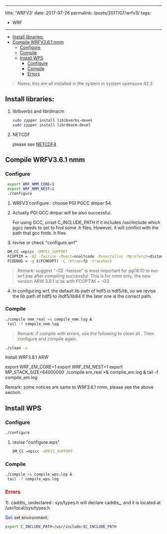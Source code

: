 
---
title: 'WRFV3'
date: 2017-07-26
permalink: /posts/2017/07/wrfv3/
tags:
  - WRF
---


<!-- @import "[TOC]" {cmd="toc" depthFrom=1 depthTo=6 orderedList=false} -->

<!-- code_chunk_output -->

- [Install libraries:](#install-libraries)
- [Compile WRFV3.6.1 nmm](#compile-wrfv361-nmm)
  - [Configure](#configure)
  - [Compile](#compile)
  - [Install WPS](#install-wps)
    - [Configure](#configure-1)
    - [Compile](#compile-1)
    - [Errors](#errors)

<!-- /code_chunk_output -->

> Notes: this are all installed in the system in system opensuse 42.2

## Install libraries:

1. libibverbs and librdmacm

    ```bash
    sudo zypper install libibverbs-devel
    sudo zypper install librdmacm-devel
    ```







2.  NETCDF

    please see [NETCDF4](https://chchoiw.blogspot.com/search/label/netcdf)


## Compile WRFV3.6.1 nmm








### Configure

```bash
 export WRF_NMM_CORE=1
 export WRF_NMM_NEST=1
 ./configure
```







1.  WRFV3 configure : choose PGI PGCC dmpar 54.

2.  Actually PGI GCC dmpar will be also successful. 
   
    For using GCC, unset C_INCLUDE_PATH if it includes /usr/include which pgcc needs to set to find some .h files. However, it will conflict with the path that gcc finds .h files



3.  revise or check "configure.wrf"

```bash
 DM_CC =mpicc -DMPI2_SUPPORT
 FCOPTIM = -O2 -fastsse -Mvect=noaltcode -Msmartalloc -Mprefetch=distance:8 -Mfprelaxed # -Minfo=all =Mneginfo=all
 FCDEBUG = -g $(FCNOOPT) -C -Ktrap=fp -traceback
```

> Remark:  suggest "-O2 -fastsse" is most important for pgi16.10 to run wrf.exe after compiling successful.  This is for nmm only, the new version ARW 3.8.1 is ok with FCOPTIM = -O3



4.  In configuring wrf, the default lib path of hdf5 is hdf5/lib, so we revise the lib path of hdf5 to /hdf5/lib64 if the later one is the correct path.







### Compile

```bash
./compile nmm_real >& compile_nmm.log &
 tail -f compile_nmm.log
```

>Remark: if compile with errors, use the following to clean all . Then configure and compile again.

```bash
./clean -a
```


Install WRF3.8.1 ARW








 export WRF_EM_CORE=1
 export WRF_EM_NEST=1
 export MP_STACK_SIZE=64000000
 ./compile em_real >& compile_em.log &
 tail -f compile_em.log


Remark: some notices are same to WRF3.6.1 nmm, please see the above section.







 



 







## Install WPS

### Configure

```bash
./configure
```

1.  revise "configure.wps"
    ```bash
    DM_CC =mpicc -DMPI2_SUPPORT
    ```







### Compile
```bash
./compile >& compile_wps.log &
 tail -f compile_wps.log
```







### <span style="color:red">Errors</span>


1).  caddts_ undeclared : sys/types.h will declare caddts_, and it is located at /usr/local/sys/types.h



<span style="color:blue">Sol:</span> 
set environment:
```bash
export C_INCLUDE_PATH=/usr/include:$C_INCLUDE_PATH
```





 